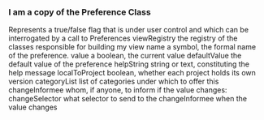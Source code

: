 ### I am a copy of the Preference Class ###

Represents a true/false flag that is under user control and which can be interrogated by a call to Preferences
	viewRegistry		the registry of the classes responsible for building my view
	name 				a symbol, the formal name of the preference.
	value				a boolean, the current value
	defaultValue		the default value of the preference
	helpString 			string or text, constituting the help message
	localToProject		boolean, whether each project holds its own version
	categoryList			list of categories under which to offer this
	changeInformee 	whom, if anyone, to inform if the value changes:
	changeSelector 		what selector to send to the changeInformee when the value changes